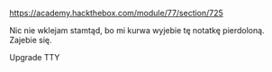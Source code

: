 https://academy.hackthebox.com/module/77/section/725

Nic nie wklejam stamtąd, bo mi kurwa wyjebie tę notatkę pierdoloną. Zajebie się.

Upgrade TTY